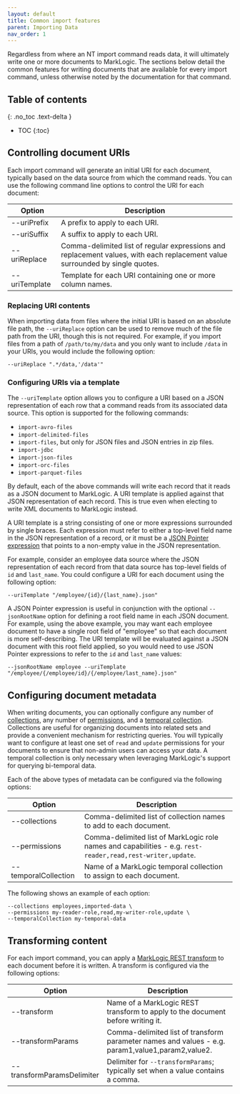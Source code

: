 ```yaml
---
layout: default
title: Common import features
parent: Importing Data
nav_order: 1
---
```


Regardless from where an NT import command reads data, it will ultimately write one or more documents to MarkLogic.
The sections below detail the common features for writing documents that are available for every import command, unless
otherwise noted by the documentation for that command.

## Table of contents
{: .no_toc .text-delta }

- TOC
{:toc}

## Controlling document URIs

Each import command will generate an initial URI for each document, typically based on the data source from which the 
command reads. You can use the following command line options to control the URI for each document:

| Option | Description | 
| --- | --- |
| --uriPrefix | A prefix to apply to each URI. |
| --uriSuffix | A suffix to apply to each URI. |
| --uriReplace | Comma-delimited list of regular expressions and replacement values, with each replacement value surrounded by single quotes. |
| --uriTemplate | Template for each URI containing one or more column names. |

### Replacing URI contents

When importing data from files where the initial URI is based on an absolute file path, the `--uriReplace` option can 
be used to remove much of the file path from the URI, though this is not required. For example, if you import files 
from a path of `/path/to/my/data` and you only want to include `/data` in your URIs, you would include the following 
option:

    --uriReplace ".*/data,'/data'"

### Configuring URIs via a template

The `--uriTemplate` option allows you to configure a URI based on a JSON representation of each row that a command
reads from its associated data source. This option is supported for the following commands:

- `import-avro-files`
- `import-delimited-files`
- `import-files`, but only for JSON files and JSON entries in zip files.
- `import-jdbc`
- `import-json-files`
- `import-orc-files`
- `import-parquet-files`

By default, each of the above commands will write each record that it reads as a JSON document to MarkLogic. A URI 
template is applied against that JSON representation of each record. This is true even when electing to write XML 
documents to MarkLogic instead. 

A URI template is a string consisting of one or more expressions surrounded by single braces. Each expression must refer
to either a top-level field name in the JSON representation of a record, or it must be a 
[JSON Pointer expression](https://www.rfc-editor.org/rfc/rfc6901) that points to a non-empty value in the JSON representation.

For example, consider an employee data source where the JSON representation of each record from that data source has 
top-level fields of `id` and `last_name`. You could configure a URI for each document using the following option:

    --uriTemplate "/employee/{id}/{last_name}.json"

A JSON Pointer expression is useful in conjunction with the optional `--jsonRootName` option for defining a root field
name in each JSON document. For example, using the above example, you may want each employee document to have a single
root field of "employee" so that each document is more self-describing. The URI template will be evaluated against a
JSON document with this root field applied, so you would need to use JSON Pointer expressions to refer to the `id` and 
`last_name` values:

    --jsonRootName employee --uriTemplate "/employee/{/employee/id}/{/employee/last_name}.json"

## Configuring document metadata

When writing documents, you can optionally configure any number of 
[collections](https://docs.marklogic.com/guide/search-dev/collections), any number of 
[permissions](https://docs.marklogic.com/11.0/guide/security-guide/en/protecting-documents.html), and a 
[temporal collection](https://docs.marklogic.com/guide/temporal/intro). Collections are useful for organizing documents
into related sets and provide a convenient mechanism for restricting queries. You will typically want to configure at 
least one set of `read` and `update` permissions for your documents to ensure that non-admin users can access your data.
A temporal collection is only necessary when leveraging MarkLogic's support for querying bi-temporal data. 

Each of the above types of metadata can be configured via the following options:

| Option | Description | 
| --- | --- |
| --collections | Comma-delimited list of collection names to add to each document. |
| --permissions | Comma-delimited list of MarkLogic role names and capabilities - e.g. `rest-reader,read,rest-writer,update`. |
| --temporalCollection | Name of a MarkLogic temporal collection to assign to each document. |

The following shows an example of each option:

```
--collections employees,imported-data \
--permissions my-reader-role,read,my-writer-role,update \
--temporalCollection my-temporal-data
```

## Transforming content

For each import command, you can apply a [MarkLogic REST transform](https://docs.marklogic.com/guide/rest-dev/transforms)
to each document before it is written. A transform is configured via the following options:

| Option | Description | 
| --- | --- |
| --transform | Name of a MarkLogic REST transform to apply to the document before writing it. |
| --transformParams | Comma-delimited list of transform parameter names and values - e.g. param1,value1,param2,value2. |
| --transformParamsDelimiter | Delimiter for `--transformParams`; typically set when a value contains a comma. |
